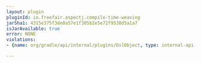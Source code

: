 ```yaml
---
layout: plugin
pluginId: io.freefair.aspectj.compile-time-weaving
jarSha1: 4315e375f3de0a57e1f305b2e5e72f9538d5a1a7
isJarAvailable: true
error: NONE
violations:
- {name: org/gradle/api/internal/plugins/DslObject, type: internal-api-usage}

---
```

